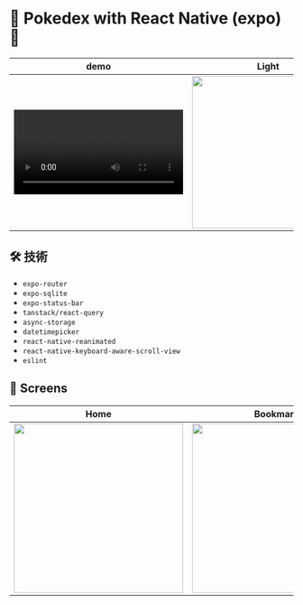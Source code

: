 # 🦁 Pokedex with React Native (expo) 🦊

|demo|Light|Dark|
|:--:|:--:|:--:|
|<video src="https://github.com/user-attachments/assets/bfcfba98-251f-46b4-b630-94b0dd038a4f" />|<img width="270" src="https://github.com/user-attachments/assets/b8e1a0cb-e013-4557-bfb8-dfc676628b34"/>|<img width="270" src="https://github.com/user-attachments/assets/37923751-2908-4669-bb1b-9203f3a63f07"/>|


## 🛠 技術
- `expo-router`
- `expo-sqlite`
- `expo-status-bar`
- `tanstack/react-query`
- `async-storage`
- `datetimepicker`
- `react-native-reanimated`
- `react-native-keyboard-aware-scroll-view`
- `eslint`

## 📱 Screens

|Home|Bookmark|MyPage (with Animation)|Edit|
|:--:|:--:|:--:|:--:|
|<img width="300" src="https://github.com/user-attachments/assets/2983d228-69fb-455f-8218-c82c5c19db90"/>|<img width="300" src="https://github.com/user-attachments/assets/90167690-9615-48d6-99d5-f9f0f143538b"/>|<video width="290" src="https://github.com/user-attachments/assets/d11d4acf-1aa3-4638-a202-321c27a5b5a2"/>|<img width="300" src="https://github.com/user-attachments/assets/8d4ff3e7-d2d9-498e-8700-81c5b11bc331"/>|


